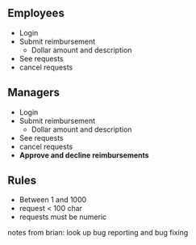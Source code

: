 

## Employees
- Login
- Submit reimbursement
    - Dollar amount and description
- See requests
- cancel requests


## Managers
- Login
- Submit reimbursement
    - Dollar amount and description
- See requests
- cancel requests
- **Approve and decline reimbursements**

## Rules
- Between 1 and 1000
- request < 100 char
- requests must be numeric


notes from brian:
look up bug reporting and bug fixing
